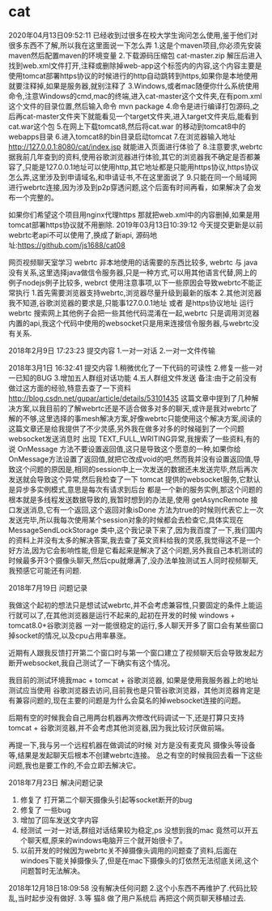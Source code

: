 # cat
2020年04月13日09:52:11
已经收到过很多在校大学生询问怎么使用,鉴于他们对很多东西不了解,所以我在这里面说一下怎么弄
1.这是个maven项目,你必须先安装maven然后配置maven的环境变量
2.下载源码压缩包 cat-master.zip  解压后进入 找到web.xml文件打开,注释或删除掉web-app这个标签内的内容,这个内容主要是使用tomcat部署https协议的时候进行的http自动跳转到https,如果你是本地使用就要注释掉,如果是服务器,就别注释了
3.Windows,或者mac随便你什么系统使用命令,注意Windows的cmd,mac的终端,进入cat-master这个文件夹,在有pom.xml这个文件的目录位置,然后输入命令 mvn package
4.命令是进行编译打包源码,之后再cat-master文件夹下就能看见一个target文件夹,进入target文件夹后,能看到cat.war这个包
5.在网上下载tomcat8,然后将cat.war 的移动到tomcat8中的webapps目录
6.进入tomcat8的bin目录启动tomcat
7.在浏览器输入地址 http://127.0.0.1:8080/cat/index.jsp    就能进入页面进行体验了
8.注意要求,webrtc据我前几年查到的资料,使用谷歌浏览器进行体验,其它的浏览器我不确定是否都兼容了,只能是127.0.0.1地址可以使用http,其它地址都是只能用https协议,https协议怎么弄,这里涉及到申请域名,和申请证书,不在这里面说了
9.只能在同一个局域网进行webrtc连接,因为涉及到p2p穿透问题,这个后面有时间再看，如果解决了会发布一个完整的。



如果你们希望这个项目用nginx代理https 那就把web.xml中的内容删掉,如果是用tomcat部署https协议就不用删除.
2019年03月13日10:39:12 今天提交更新是以前webrtc老api不可以使用了,换成了新api,
源码地址:https://github.com/js1688/cat08


网页视频聊天室学习
webrtc 非本地使用的话需要的东西比较多, webrtc 与 java 没有关系,这里选择java做信令服务器,只是一种方式,可以用其他语言代替,网上的例子nodejs例子比较多, webrct 使用注意事项,以下一些原因会导致webrtc不能正常执行 1.首先需要浏览器支持webrtc,浏览器尽量升级到最新的版本 2.其他浏览器我不知道,谷歌浏览器的要求是,只能事127.0.0.1地址 或者 是https协议地址 运行webrtc 搜索网上其他例子会把一些其他代码混淆在一起,webrtc 只是调用浏览器内置的api,我这个代码中使用的websocket只是用来连接信令服务器,与webrtc没有关系.

2018年2月9日 17:23:23 提交内容 1.一对一对话 2.一对一文件传输

2018年3月1日 16:32:41 提交内容 1.稍微优化了一下代码的可读性 2.修复一些一对一已知的BUG 3.增加五人群组对话功能 4.五人群组文件发送  备注:由于之前没有做过这方面的经验,特意去查了一下资料 http://blog.csdn.net/gupar/article/details/53101435 这篇文章中提到了几种解决方案,以我目前的了解webrtc还是不适合做多对多的聊天,或许是我对webrtc了解的不够,这里选择的事mesh解决方案,好像webrtc只能使用这个解决方案,阅读的这篇文章还是给我提供了不少灵感,另外我在做多对多的时候碰到了一个问题 websocket发送消息时 出现 TEXT_FULL_WRITING异常,我搜索了一些资料,有的说 OnMessage 方法不要设置返回值,这只是导致这个愿意的一种,如果你给OnMessage方法设置了返回值,就把它改成void的吧,然而我并没有设置返回值,导致这个问题的原因是,相同的session中上一次发送的数据还未发送完毕,然后再次发送就会导致这个异常,然后我检查了一下 tomcat 提供的websocket服务,它默认是异步多实例模式,意思是每次有请求到后台 都是一个新的服务实例,那这个问题的根本就是多线程发送数据导致的,我暂时想到的办法是,使用 getAsyncRemote 接口发送消息,它有一个返回,这个返回对象isDone 方法为true的时候则代表它上一次发送完毕,所以我每次使用某个session对象的时候都会去检查它,具体实现在 MessageSendLockStorage 类中,这个我记录下来了,因为我百度了一下,我们国内的资料上并没有太多的解决答案,我去查了英文资料给我的灵感,我觉得这不是一个好方法,因为它会影响性能,但是它看起来是解决了这个问题,另外我自己本机测试的时候最多开3个摄像头聊天,然后cpu就爆满了,没办法单独测试五人同时视频聊天,我预感它可能还有问题.

2018年7月19日 问题记录

我做这个起初的想法只是想试试webrtc,并不会考虑兼容性,只要固定的条件上能运行就可以了,在其他浏览器是运行不起来的,起初在开发的时候 windows + tomcat8.0+谷歌浏览器 一对一能很稳定的运行,多人聊天开多了窗口会有某些窗口掉socket的情况,以及cpu占用率暴涨。

近期有人跟我反馈打开第二个窗口时与第一个窗口建立了视频聊天后会导致发起方断开websocket,我自己测试了一下确实有这个情况。

我目前的测试环境我mac + tomcat + 谷歌浏览器, 如果是使用我服务器上的地址测试应当使用 谷歌浏览器去访问,目前我也是只管谷歌浏览器，其他浏览器肯定是有兼容问题的,现在主要的问题是为什么会莫名的掉websocket连接的问题。

后期有空的时候我会自己用两台机器再次修改代码调试一下,还是打算只支持 tomcat + 谷歌浏览器,并不会考虑其他浏览器,因为我比较讨厌做前端。

再提一下,我与另一个远程机器在做调试的时候 对方是没有麦克风 摄像头等设备等,结果是发起聊天后根本不创建webrtc连接。
总之有空的时候我回去看一下这些问题,我也是要工作的,不会立即去解决它。

2018年7月23日 解决问题记录
 1. 修复了 打开第二个聊天摄像头引起等socket断开的bug
 2. 修复了 一些bug
 3. 增加了回车发送文字内容 
 4. 经测试 一对一对话,群组对话结果较为稳定,ps 没想到我的mac 竟然可以开五个聊天框,原来的windows电脑开三个就开始很卡了。
 5. 以前开发的时候因为webrtc关不掉摄像头调用的问题查了资料,后面在windoes下能关掉摄像头了,但是在mac下摄像头的灯依然无法彻底关闭,这个问题暂时无法解决。
 
 2018年12月18日18:09:58 没有解决任何问题
 2.这个小东西不再维护了.代码比较乱,当时起步没有做好.
 3.等 猫8 做了用户系统后 再把这个网页聊天移植过去.
